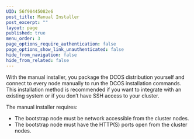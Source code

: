 ```yaml
---
UID: 56f98445082e6
post_title: Manual Installer
post_excerpt: ""
layout: page
published: true
menu_order: 3
page_options_require_authentication: false
page_options_show_link_unauthenticated: false
hide_from_navigation: false
hide_from_related: false
---
```


With the manual installer, you package the DCOS distribution yourself and connect to every node manually to run the DCOS installation commands. This installation method is recommended if you want to integrate with an existing system or if you don’t have SSH access to your cluster.

The manual installer requires:

- The bootstrap node must be network accessible from the cluster nodes.
- The bootstrap node must have the HTTP(S) ports open from the cluster nodes.

